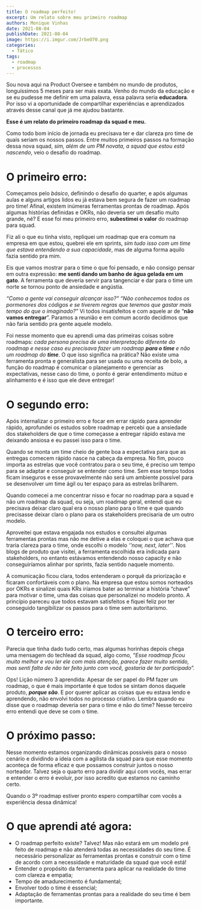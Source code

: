 ```yaml
---
title: O roadmap perfeito!
excerpt: Um relato sobre meu primeiro roadmap
authors: Monique Vinhas
date: 2021-08-04
publishDate: 2021-08-04
image: https://i.imgur.com/JrbeO70.png
categories:
  - Tático
tags:
  - roadmap
  - processos
---
```


Sou nova aqui na Product Oversee e também no mundo de produtos, longuíssimos 5 meses para ser mais exata. Venho do mundo da educação e se eu pudesse me definir em uma palavra, essa palavra seria **educadora**. Por isso vi a oportunidade de compartilhar experiências e aprendizados através desse canal que já me ajudou bastante.

**Esse é um relato do primeiro roadmap da squad e meu.**

Como todo bom início de jornada eu precisava ter e dar clareza pro time de quais seriam os nossos passos. Entre muitos primeiros passos na formação dessa nova squad, *sim, além de um PM novata, a squad que estou está nascendo*, veio o desafio do roadmap.

# O primeiro erro:

Começamos pelo *básico*, definindo o desafio do quarter, e após algumas aulas e alguns artigos lidos eu já estava bem segura de fazer um roadmap pro time! Afinal, existem inúmeras ferramentas prontas de roadmap. Após algumas histórias definidas e OKRs, não deveria ser um desafio muito grande, né? E esse foi meu primeiro erro, **subestimei o valor** do roadmap para squad.

Fiz ali o que eu tinha visto, repliquei um roadmap que era comum na empresa em que estou, quebrei ele em sprints, *sim tudo isso com um time que estava entendendo a sua capacidade*, mas de alguma forma aquilo fazia sentido pra mim. 

Eis que vamos mostrar para o time o que foi pensado, e não consigo pensar em outra expressão: **me senti dando um banho de água gelada em um gato**. A ferramenta que deveria servir para tangenciar e dar para o time um norte se tornou ponto de ansiedade e angústia.

*“Como a gente vai conseguir alcançar isso?” “Não conhecemos todos os pormenores dos códigos e se tiverem regras que teremos que gastar mais tempo do que o imaginado?”* Vi todos insatisfeitos e com aquele ar de “**não vamos entregar**”. Paramos a reunião e em comum acordo decidimos que não faria sentido pra gente aquele modelo. 

Foi nesse momento que eu aprendi uma das primeiras coisas sobre roadmaps: *cada persona precisa de uma interpretação diferente do roadmap e nesse caso eu precisava fazer um roadmap **para o time** e não um roadmap do **time***. O que isso significa na prática? Não existe uma ferramenta pronta e generalista para ser usada ou uma receita de bolo, a função do roadmap é comunicar o planejamento e gerenciar as expectativas, nesse caso do time, o ponto é gerar entendimento mútuo e alinhamento e é isso que ele deve entregar!

# O segundo erro:

Após internalizar o primeiro erro e focar em errar rápido para aprender rápido, aprofundei os estudos sobre roadmap e percebi que a ansiedade dos stakeholders de que o time começasse a entregar rápido estava me deixando ansiosa e eu passei isso para o time.

Quando se monta um time cheio de gente boa a expectativa para que as entregas comecem rápido nasce na cabeça da empresa. No fim, pouco importa as estrelas que você contratou para o seu time, é preciso um tempo para se adaptar e conseguir se entender como time. Sem esse tempo todos ficam inseguros e esse provavelmente não será um ambiente possível para se desenvolver um time ágil ou ter espaço para as estrelas brilharem.

Quando comecei a me concentrar nisso e focar no roadmap para a squad e não um roadmap da squad, ou seja, um roadmap geral, entendi que eu precisava deixar claro qual era o nosso plano para o time e que quando precisasse deixar claro o plano para os stakeholders precisaria de um outro modelo.

Aproveitei que estava engajada nos estudos e consultei algumas ferramentas prontas mas não me detive a elas e coloquei o que achava que traria clareza para o time, onde escolhi o modelo *‘’now, next, later’’*. Nos blogs de produto que visitei, a ferramenta escolhida era indicada para stakeholders, no entanto estávamos entendendo nosso capacity e não conseguiríamos alinhar por sprints, fazia sentido naquele momento.

A comunicação ficou clara, todos entenderam o porquê da priorização e ficaram confortáveis com o plano. Na empresa que estou somos norteados por OKRs e sinalizei quais KRs iríamos bater ao terminar a história “chave” para motivar o time, uma das coisas que personalizei no modelo pronto. A princípio pareceu que todos estavam satisfeitos e fiquei feliz por ter conseguido tangibilizar os passos para o time sem autoritarismo.

# O terceiro erro:

Parecia que tinha dado tudo certo, mas algumas horinhas depois chega uma mensagem do techlead da squad, algo como,  *“Esse roadmap ficou muito melhor e vou ler ele com mais atenção, parece fazer muito sentido, mas senti falta de não ter feito junto com você, gostaria de ter participado”.*

Ops! Lição número 3 aprendida: Apesar de ser papel do PM fazer um roadmap, o que é mais importante é que todos se sintam donos daquele produto, ***porque são***. E por querer aplicar as coisas que eu estava lendo e aprendendo, não envolvi todos no processo criativo. Lembra quando eu disse que o roadmap deveria ser para o time e não do time? Nesse terceiro erro entendi que deve se com o time.

# O próximo passo:

Nesse momento estamos organizando dinâmicas possíveis para o nosso cenário e dividindo a ideia com a agilista da squad para que esse momento aconteça de forma eficaz e que possamos construir juntos o nosso norteador. Talvez seja o quarto erro para dividir aqui com vocês, mas errar e entender o erro é evoluir, por isso acredito que estamos no caminho certo.

Quando o 3º roadmap estiver pronto espero compartilhar com vocês a experiência dessa dinâmica!

# O que aprendi até agora:

* O roadmap perfeito existe? Talvez! Mas não estará em um modelo pré feito de roadmap e não atenderá todas as necessidades do seu time. É necessário personalizar as ferramentas prontas e construir com o time de acordo com a necessidade e maturidade da squad que você está!
* Entender o propósito da ferramenta para aplicar na realidade do time com clareza e empatia;
* Tempo de amadurecimento é fundamental;
* Envolver todo o time é essencial;
* Adaptação de ferramentas prontas para a realidade do seu time é bem importante.